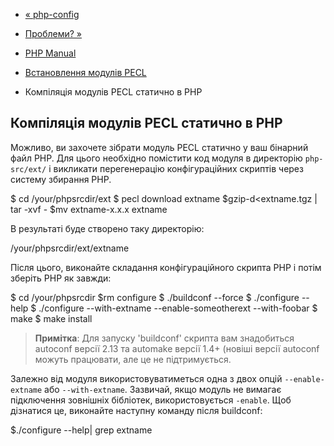 - [« php-config](install.pecl.php-config.md)
- [Проблеми? »](install.problems.md)

- [PHP Manual](index.md)
- [Встановлення модулів PECL](install.pecl.md)
- Компіляція модулів PECL статично в PHP

## Компіляція модулів PECL статично в PHP

Можливо, ви захочете зібрати модуль PECL статично у ваш бінарний файл
PHP. Для цього необхідно помістити код модуля в директорію
`php-src/ext/` і викликати перегенерацію конфігураційних скриптів через
систему збирання PHP.

$ cd /your/phpsrcdir/ext
$ pecl download extname
$gzip-d<extname.tgz | tar -xvf -
$mv extname-x.x.x extname

В результаті буде створено таку директорію:


/your/phpsrcdir/ext/extname

Після цього, виконайте складання конфігураційного скрипта PHP і
потім зберіть PHP як завжди:


$ cd /your/phpsrcdir
$rm configure
$ ./buildconf --force
$ ./configure --help
$ ./configure --with-extname --enable-someotherext --with-foobar
$ make
$ make install

> **Примітка**: Для запуску 'buildconf' скрипта вам знадобиться
> autoconf версії 2.13 та automake версії 1.4+ (новіші версії
> autoconf можуть працювати, але це не підтримується.

Залежно від модуля використовуватиметься одна з двох опцій
`--enable-extname` або `--with-extname`. Зазвичай, якщо модуль не
вимагає підключення зовнішніх бібліотек, використовується `-enable`. Щоб
дізнатися це, виконайте наступну команду після buildconf:


$./configure --help\| grep extname
